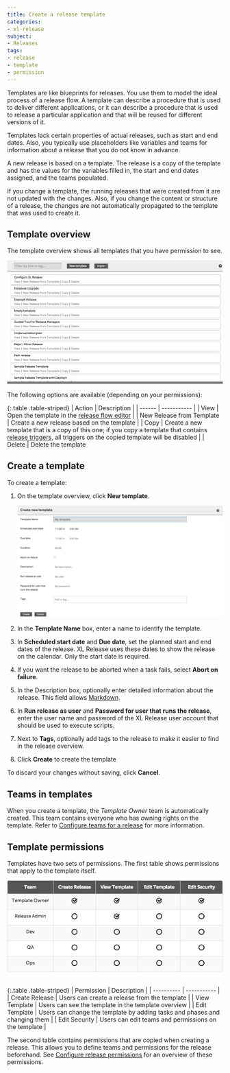 ```yaml
---
title: Create a release template
categories:
- xl-release
subject:
- Releases
tags:
- release
- template
- permission
---
```


Templates are like blueprints for releases. You use them to model the ideal process of a release flow. A template can describe a procedure that is used to deliver different applications, or it can describe a procedure that is used to release a particular application and that will be reused for different versions of it.

Templates lack certain properties of actual releases, such as start and end dates. Also, you typically use placeholders like variables and teams for information about a release that you do not know in advance.

A new release is based on a template. The release is a copy of the template and has the values for the variables filled in, the start and end dates assigned, and the teams populated. 

If you change a template, the running releases that were created from it are not updated with the changes. Also, if you change the content or structure of a release, the changes are not automatically propagated to the template that was used to create it.

## Template overview

The template overview shows all templates that you have permission to see.

![Template Overview](../images/template-overview.png)

The following options are available (depending on your permissions):

{:.table .table-striped}
| Action | Description |
| ------ | ----------- |
| View | Open the template in the [release flow editor](/xl-release/how-to/using-the-release-flow-editor.html) |
| New Release from Template | Create a new release based on the template |
| Copy | Create a new template that is a copy of this one; if you copy a template that contains [release triggers](/xl-release/how-to/create-a-release-trigger.html), all triggers on the copied template will be disabled |
| Delete | Delete the template

## Create a template

To create a template:

1. On the template overview, click **New template**.

    ![Create new template](../images/create-new-template.png)

1. In the **Template Name** box, enter a name to identify the template.
1. In **Scheduled start date** and **Due date**, set the planned start and end dates of the release. XL Release uses these dates to show the release on the calendar. Only the start date is required.
1. If you want the release to be aborted when a task fails, select **Abort on failure**.
1. In the Description box, optionally enter detailed information about the release. This field allows [Markdown](/xl-release/how-to/use-markdown-in-xl-release.html).
1. In **Run release as user** and **Password for user that runs the release**, enter the user name and password of the XL Release user account that should be used to execute scripts.
1. Next to **Tags**, optionally add tags to the release to make it easier to find in the release overview.
1. Click **Create** to create the template

To discard your changes without saving, click **Cancel**.

## Teams in templates

When you create a template, the *Template Owner* team is automatically created. This team contains everyone who has owning rights on the template. Refer to [Configure teams for a release](/xl-release/how-to/configure-teams-for-a-release.html#predefined-teams) for more information.

## Template permissions

Templates have two sets of permissions. The first table shows permissions that apply to the template itself.

![Template Permissions](../images/template-permissions.png)

{:.table .table-striped}
| Permission | Description |
| ---------- | ----------- |
| Create Release | Users can create a release from the template |
| View Template | Users can see the template in the template overview |
| Edit Template | Users can change the template by adding tasks and phases and changing them |
| Edit Security | Users can edit teams and permissions on the template |

The second table contains permissions that are copied when creating a release. This allows you to define teams and permissions for the release beforehand. See [Configure release permissions](/xl-release/how-to/configure-permissions-for-a-release.html) for an overview of these permissions.
